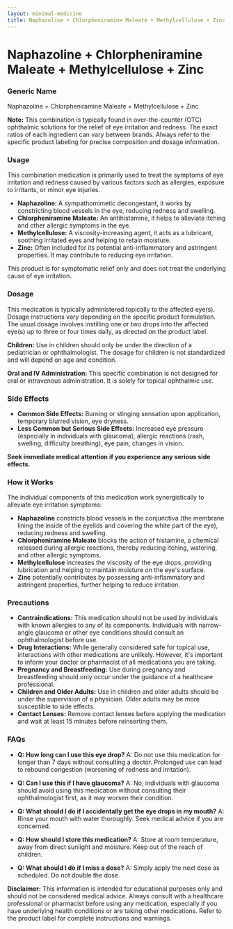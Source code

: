 ```yaml
---
layout: minimal-medicine
title: Naphazoline + Chlorpheniramine Maleate + Methylcellulose + Zinc
---
```


# Naphazoline + Chlorpheniramine Maleate + Methylcellulose + Zinc
### Generic Name
Naphazoline + Chlorpheniramine Maleate + Methylcellulose + Zinc

**Note:** This combination is typically found in over-the-counter (OTC) ophthalmic solutions for the relief of eye irritation and redness.  The exact ratios of each ingredient can vary between brands.  Always refer to the specific product labeling for precise composition and dosage information.


### Usage
This combination medication is primarily used to treat the symptoms of eye irritation and redness caused by various factors such as allergies, exposure to irritants, or minor eye injuries.

* **Naphazoline:** A sympathomimetic decongestant, it works by constricting blood vessels in the eye, reducing redness and swelling.
* **Chlorpheniramine Maleate:** An antihistamine, it helps to alleviate itching and other allergic symptoms in the eye.
* **Methylcellulose:** A viscosity-increasing agent, it acts as a lubricant, soothing irritated eyes and helping to retain moisture.
* **Zinc:** Often included for its potential anti-inflammatory and astringent properties. It may contribute to reducing eye irritation.


This product is for symptomatic relief only and does not treat the underlying cause of eye irritation.


### Dosage
This medication is typically administered topically to the affected eye(s).  Dosage instructions vary depending on the specific product formulation.  The usual dosage involves instilling one or two drops into the affected eye(s) up to three or four times daily, as directed on the product label.

**Children:**  Use in children should only be under the direction of a pediatrician or ophthalmologist.  The dosage for children is not standardized and will depend on age and condition.

**Oral and IV Administration:** This specific combination is not designed for oral or intravenous administration.  It is solely for topical ophthalmic use.


### Side Effects

* **Common Side Effects:** Burning or stinging sensation upon application, temporary blurred vision, eye dryness.
* **Less Common but Serious Side Effects:**  Increased eye pressure (especially in individuals with glaucoma), allergic reactions (rash, swelling, difficulty breathing), eye pain, changes in vision.


**Seek immediate medical attention if you experience any serious side effects.**


### How it Works
The individual components of this medication work synergistically to alleviate eye irritation symptoms:

* **Naphazoline** constricts blood vessels in the conjunctiva (the membrane lining the inside of the eyelids and covering the white part of the eye), reducing redness and swelling.
* **Chlorpheniramine Maleate** blocks the action of histamine, a chemical released during allergic reactions, thereby reducing itching, watering, and other allergic symptoms.
* **Methylcellulose** increases the viscosity of the eye drops, providing lubrication and helping to maintain moisture on the eye's surface.
* **Zinc** potentially contributes by possessing anti-inflammatory and astringent properties, further helping to reduce irritation.


### Precautions

* **Contraindications:** This medication should not be used by individuals with known allergies to any of its components.  Individuals with narrow-angle glaucoma or other eye conditions should consult an ophthalmologist before use.
* **Drug Interactions:**  While generally considered safe for topical use, interactions with other medications are unlikely.  However, it's important to inform your doctor or pharmacist of all medications you are taking.
* **Pregnancy and Breastfeeding:** Use during pregnancy and breastfeeding should only occur under the guidance of a healthcare professional.
* **Children and Older Adults:**  Use in children and older adults should be under the supervision of a physician.  Older adults may be more susceptible to side effects.
* **Contact Lenses:**  Remove contact lenses before applying the medication and wait at least 15 minutes before reinserting them.


### FAQs

* **Q: How long can I use this eye drop?** A:  Do not use this medication for longer than 7 days without consulting a doctor. Prolonged use can lead to rebound congestion (worsening of redness and irritation).

* **Q: Can I use this if I have glaucoma?** A:  No, individuals with glaucoma should avoid using this medication without consulting their ophthalmologist first, as it may worsen their condition.

* **Q: What should I do if I accidentally get the eye drops in my mouth?** A:  Rinse your mouth with water thoroughly.  Seek medical advice if you are concerned.

* **Q: How should I store this medication?** A: Store at room temperature, away from direct sunlight and moisture. Keep out of the reach of children.

* **Q: What should I do if I miss a dose?** A:  Simply apply the next dose as scheduled. Do not double the dose.

**Disclaimer:** This information is intended for educational purposes only and should not be considered medical advice.  Always consult with a healthcare professional or pharmacist before using any medication, especially if you have underlying health conditions or are taking other medications.  Refer to the product label for complete instructions and warnings.
